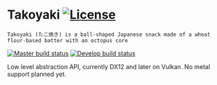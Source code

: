 # Takoyaki [![License](https://img.shields.io/badge/license-MIT-blue.svg)](https://github.com/kittikun/takoyaki/blob/master/LICENSE)

```Takoyaki (たこ焼き) is a ball-shaped Japanese snack made of a wheat flour-based batter with an octopus core```

[![Master build status](https://ci.appveyor.com/api/projects/status/0y5a6o0d8l4pjwcr/branch/master?svg=true&passingText=master%20-%20OK)](https://ci.appveyor.com/project/kittikun/takoyaki/branch/master)
[![Develop build status](https://ci.appveyor.com/api/projects/status/0y5a6o0d8l4pjwcr/branch/develop?svg=true&passingText=develop%20-%20OK)](https://ci.appveyor.com/project/kittikun/takoyaki/branch/develop)

Low level abstraction API, currently DX12 and later on Vulkan. No metal support planned yet.
